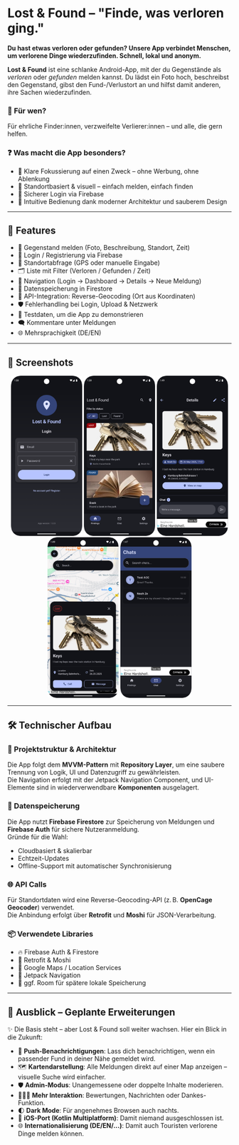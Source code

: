 # Lost & Found – "Finde, was verloren ging."

**Du hast etwas verloren oder gefunden? Unsere App verbindet Menschen, um verlorene Dinge wiederzufinden. Schnell, lokal und anonym.**

**Lost & Found** ist eine schlanke Android-App, mit der du Gegenstände als *verloren* oder *gefunden* melden kannst. Du lädst ein Foto hoch, beschreibst den Gegenstand, gibst den Fund-/Verlustort an und hilfst damit anderen, ihre Sachen wiederzufinden.

### 🎯 Für wen?
Für ehrliche Finder:innen, verzweifelte Verlierer:innen – und alle, die gern helfen.

### ❓ Was macht die App besonders?
- 💬 Klare Fokussierung auf einen Zweck – ohne Werbung, ohne Ablenkung  
- 📍 Standortbasiert & visuell – einfach melden, einfach finden  
- 🔐 Sicherer Login via Firebase  
- 🎨 Intuitive Bedienung dank moderner Architektur und sauberem Design

---

## 📲 Features

-  📸 Gegenstand melden (Foto, Beschreibung, Standort, Zeit)
-  🔐 Login / Registrierung via Firebase
-  📍 Standortabfrage (GPS oder manuelle Eingabe)
-  🗂️ Liste mit Filter (Verloren / Gefunden / Zeit)
-  🧭 Navigation (Login → Dashboard → Details → Neue Meldung)
-  💾 Datenspeicherung in Firestore
-  🔎 API-Integration: Reverse-Geocoding (Ort aus Koordinaten)
-  🛡️ Fehlerhandling bei Login, Upload & Netzwerk
-  🧪 Testdaten, um die App zu demonstrieren
-  🗨️ Kommentare unter Meldungen
-  🌐 Mehrsprachigkeit (DE/EN)

---

## 📸 Screenshots

<p align="center">
  <img src="img/loginScreen.png" alt="Login Screen" width="160"/>
  <img src="img/screenMain.png" alt="Main Screen" width="160"/>
  <img src="img/detailScreen.png" alt="Detail Screen" width="160"/>
  <img src="img/MapScreen.png" alt="Map Screen" width="160"/>
  <img src="img/chatScreen.png" alt="Chat Screen" width="160"/>
</p>

---

## 🛠 Technischer Aufbau

### 🧱 Projektstruktur & Architektur
Die App folgt dem **MVVM-Pattern** mit **Repository Layer**, um eine saubere Trennung von Logik, UI und Datenzugriff zu gewährleisten.  
Die Navigation erfolgt mit der Jetpack Navigation Component, und UI-Elemente sind in wiederverwendbare **Komponenten** ausgelagert.

### 💾 Datenspeicherung
Die App nutzt **Firebase Firestore** zur Speicherung von Meldungen und **Firebase Auth** für sichere Nutzeranmeldung.  
Gründe für die Wahl:
- Cloudbasiert & skalierbar
- Echtzeit-Updates
- Offline-Support mit automatischer Synchronisierung

### 🌐 API Calls
Für Standortdaten wird eine Reverse-Geocoding-API (z. B. **OpenCage Geocoder**) verwendet.  
Die Anbindung erfolgt über **Retrofit** und **Moshi** für JSON-Verarbeitung.

### 📦 Verwendete Libraries
- 🔥 Firebase Auth & Firestore  
- 📡 Retrofit & Moshi  
- 📍 Google Maps / Location Services  
- 🧭 Jetpack Navigation  
- 🧪 ggf. Room für spätere lokale Speicherung

---

## 🔮 Ausblick – Geplante Erweiterungen

✨ Die Basis steht – aber Lost & Found soll weiter wachsen. Hier ein Blick in die Zukunft:

- 🚨 **Push-Benachrichtigungen**: Lass dich benachrichtigen, wenn ein passender Fund in deiner Nähe gemeldet wird.
- 🗺️ **Kartendarstellung**: Alle Meldungen direkt auf einer Map anzeigen – visuelle Suche wird einfacher.
- 🛡️ **Admin-Modus**: Unangemessene oder doppelte Inhalte moderieren.
- 🧑‍🤝‍🧑 **Mehr Interaktion**: Bewertungen, Nachrichten oder Dankes-Funktion.
- 🌓 **Dark Mode**: Für angenehmes Browsen auch nachts.
- 📱 **iOS-Port (Kotlin Multiplatform)**: Damit niemand ausgeschlossen ist.
- 🌐 **Internationalisierung (DE/EN/...)**: Damit auch Touristen verlorene Dinge melden können.
